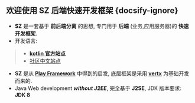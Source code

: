 ## 欢迎使用 SZ 后端快速开发框架 {docsify-ignore}

* **SZ** 是一套基于 **前后端分离** 的思想, 专门用于 **后端** (业务,应用服务器)的 **快速开发框架**.
* 开发语言:
> * **[kotlin 官方站点](https://kotlinlang.org/)**
> * [社区中文站点](https://www.kotlincn.net/)

* **SZ** 是从 **[Play Framework](https://www.playframework.com/)** 中得到的启发, 底层框架是采用 **[vertx](https://vertx.io/)** 为基础开发而来的.  
* Java Web development _**without J2EE**_, 完全基于 **J2SE**, JDK 版本要求: **JDK 8**
